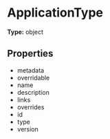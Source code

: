 # ApplicationType


**Type:** object

## Properties
* metadata
* overridable
* name
* description
* links
* overrides
* id
* type
* version
